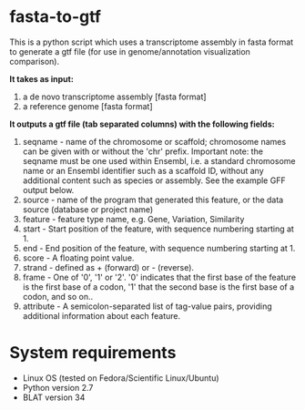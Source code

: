 # fasta-to-gtf
This is a python script which uses a transcriptome assembly in fasta format to generate a gtf file (for use in genome/annotation visualization comparison). 

**It takes as input:**

1. a de novo transcriptome assembly [fasta format]
2. a reference genome [fasta format] 

**It outputs a gtf file (tab separated columns) with the following fields:**

1. seqname - name of the chromosome or scaffold; chromosome names can be given with or without the 'chr' prefix. Important note: the seqname must be one used within Ensembl, i.e. a standard chromosome name or an Ensembl identifier such as a scaffold ID, without any additional content such as species or assembly. See the example GFF output below.
2. source - name of the program that generated this feature, or the data source (database or project name)
3. feature - feature type name, e.g. Gene, Variation, Similarity
4. start - Start position of the feature, with sequence numbering starting at 1.
5. end - End position of the feature, with sequence numbering starting at 1.
6. score - A floating point value.
7. strand - defined as + (forward) or - (reverse).
8. frame - One of '0', '1' or '2'. '0' indicates that the first base of the feature is the first base of a codon, '1' that the second base is the first base of a codon, and so on..
9. attribute - A semicolon-separated list of tag-value pairs, providing additional information about each feature.

# System requirements
* Linux OS (tested on Fedora/Scientific Linux/Ubuntu)
* Python version 2.7
* BLAT version 34
